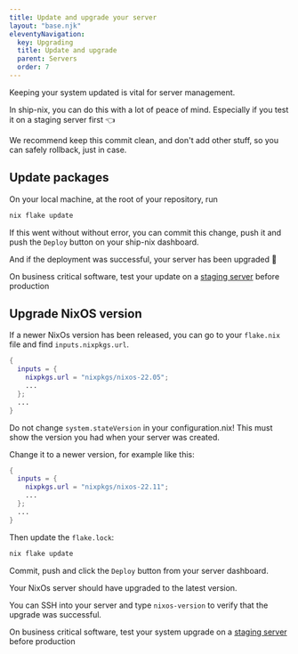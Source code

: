 ```yaml
---
title: Update and upgrade your server
layout: "base.njk"
eleventyNavigation:
  key: Upgrading
  title: Update and upgrade
  parent: Servers
  order: 7
---
```


Keeping your system updated is vital for server management.

In ship-nix, you can do this with a lot of peace of mind. Especially if you test it on a staging server first 👈

<div class="bg-blue-100 rounded-lg py-5 px-6 mb-4 text-base text-blue-700 mb-3" role="alert">
  We recommend keep this commit clean, and don't add other stuff, so you can safely rollback, just in case.
</div>

## Update packages

On your local machine, at the root of your repository, run

```bash
nix flake update
```

If this went without without error, you can commit this change, push it and push the `Deploy` button on your ship-nix dashboard.

And if the deployment was successful, your server has been upgraded 🙂

<div class="bg-blue-100 rounded-lg py-5 px-6 mb-4 text-base text-blue-700 mb-3" role="alert">
  On business critical software, test your update on a <a class="text-blue-700" href="/servers/staging-servers/">staging server</a> before production
</div>

## Upgrade NixOS version

If a newer NixOs version has been released, you can go to your `flake.nix` file and find `inputs.nixpkgs.url`.

```nix
{
  inputs = {
    nixpkgs.url = "nixpkgs/nixos-22.05";
    ...
  };
  ...
}
```

<div class="bg-red-100 rounded-lg py-5 px-6 mb-4 text-base text-red-700 mb-3" role="alert">
  Do not change <code>system.stateVersion</code> in your configuration.nix! This must show the version you had when your server was created.
</div>

Change it to a newer version, for example like this:

```nix
{
  inputs = {
    nixpkgs.url = "nixpkgs/nixos-22.11";
    ...
  };
  ...
}
```

Then update the `flake.lock`:

```nix
nix flake update
```

Commit, push and click the `Deploy` button from your server dashboard.

Your NixOs server should have upgraded to the latest version.

You can SSH into your server and type `nixos-version` to verify that the upgrade was successful.

<div class="bg-blue-100 rounded-lg py-5 px-6 mb-4 text-base text-blue-700 mb-3" role="alert">
  On business critical software, test your system upgrade on a <a class="text-blue-700" href="/servers/staging-servers/">staging server</a> before production
</div>
